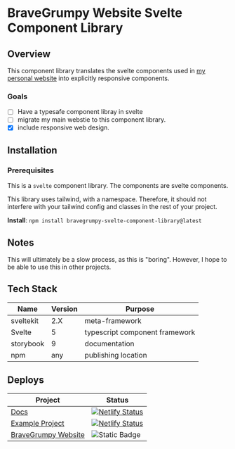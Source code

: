 # BraveGrumpy Website Svelte Component Library

## Overview

This component library translates the svelte components used in [my personal website](https://www.bravegrumpy.com) into explicitly responsive components. 

### Goals

- [ ] Have a typesafe component libray in svelte
- [ ] migrate my main webstie to this component library.
- [x] include responsive web design.

## Installation

### Prerequisites

This is a `svelte` component library. The components are svelte components. 

This library uses tailwind, with a namespace. Therefore, it should not interfere with your tailwind config and classes in the rest of your project.

**Install**: `npm install bravegrumpy-svelte-component-library@latest`


## Notes 

This will ultimately be a slow process, as this is "boring".  However, I hope to be able to use this in other projects.

## Tech Stack

| Name | Version | Purpose |
| --- | --- | --- |
| sveltekit | 2.X | meta-framework |
| Svelte | 5 | typescript component framework | 
| storybook | 9 | documentation | 
| npm | any | publishing location |


## Deploys

| Project | Status  |
| --- | --- |
| [Docs](https://bravegrumpy-component-docs.netlify.app/)| [![Netlify Status](https://api.netlify.com/api/v1/badges/400052b1-8564-4062-9ee0-aa0daad4c7c1/deploy-status)](https://app.netlify.com/projects/bravegrumpy-component-docs/deploys) |
| [Example Project](https://bravegrumpy-example.netlify.app) | [![Netlify Status](https://api.netlify.com/api/v1/badges/91639054-5e14-4212-bc43-bbdc3311c342/deploy-status)](https://app.netlify.com/projects/bravegrumpy-example/deploys)|
|[BraveGrumpy Website](https://www.bravegrumpy.com) | ![Static Badge](https://img.shields.io/badge/AWS-Amplify-008800?logo=git&logoColor=yellow&labelColor=%23270d3e)|